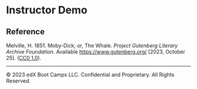 # Instructor Demo

## Reference

Melville, H. 1851. Moby-Dick; or, The Whale. *Project Gutenberg Literary Archive Foundation*. Available https://www.gutenberg.org/ [2023, October 25]. ([CC0 1.0](https://creativecommons.org/publicdomain/zero/1.0/)).

---

© 2023 edX Boot Camps LLC. Confidential and Proprietary. All Rights Reserved.
